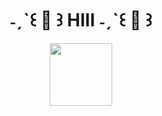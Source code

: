 <div id="hi" align="center">
<h1> ˗ˏˋ꒰ 🍒 ꒱ HIII ˗ˏˋ꒰ 🍒 ꒱ </h1>
</div>
<div id="header" align="center">
  <img src="https://media.giphy.com/media/v1.Y2lkPTc5MGI3NjExeGo3dzBqOWVzazQ0b21ja2dxdHZyOW96NWx0NHI2M2FtejBhMjJlaSZlcD12MV9pbnRlcm5hbF9naWZfYnlfaWQmY3Q9Zw/llgU3zSQHb8DHcpH8X/giphy.gif" width="100"/>
</div>
